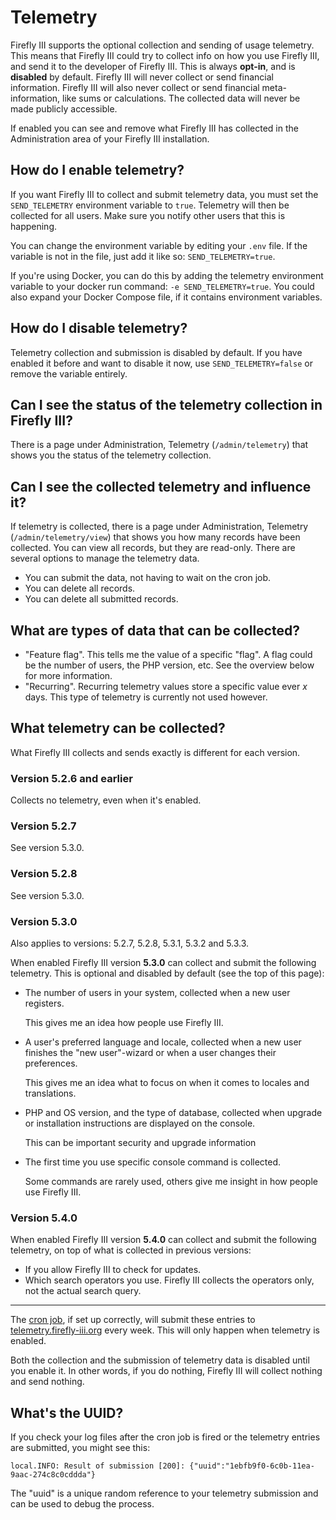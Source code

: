 # Telemetry

Firefly III supports the optional collection and sending of usage telemetry. This means that Firefly III could try to collect info on how you use Firefly III, and send it to the developer of Firefly III. This is always **opt-in**, and is **disabled** by default. Firefly III will never collect or send financial information. Firefly III will also never collect or send financial meta-information, like sums or calculations. The collected data will never be made publicly accessible.

If enabled you can see and remove what Firefly III has collected in the Administration area of your Firefly III installation.

## How do I enable telemetry?

If you want Firefly III to collect and submit telemetry data, you must set the `SEND_TELEMETRY` environment variable to `true`. Telemetry will then be collected for all users. Make sure you notify other users that this is happening.

You can change the environment variable by editing your `.env` file. If the variable is not in the file, just add it like so: `SEND_TELEMETRY=true`.

If you're using Docker, you can do this by adding the telemetry environment variable to your docker run command: `-e SEND_TELEMETRY=true`. You could also expand your Docker Compose file, if it contains environment variables.

## How do I disable telemetry?

Telemetry collection and submission is disabled by default. If you have enabled it before and want to disable it now, use `SEND_TELEMETRY=false` or remove the variable entirely.

## Can I see the status of the telemetry collection in Firefly III?

There is a page under Administration, Telemetry (`/admin/telemetry`) that shows you the status of the telemetry collection.

## Can I see the collected telemetry and influence it?

If telemetry is collected, there is a page under Administration, Telemetry (`/admin/telemetry/view`) that shows you how many records have been collected. You can view all records, but they are read-only. There are several options to manage the telemetry data.

* You can submit the data, not having to wait on the cron job.
* You can delete all records.
* You can delete all submitted records.

## What are types of data that can be collected?

* "Feature flag". This tells me the value of a specific "flag". A flag could be the number of users, the PHP version, etc. See the overview below for more information.
* "Recurring". Recurring telemetry values store a specific value ever _x_ days. This type of telemetry is currently not used however.

## What telemetry can be collected?

What Firefly III collects and sends exactly is different for each version.

### Version 5.2.6 and earlier

Collects no telemetry, even when it's enabled.

### Version 5.2.7

See version 5.3.0.

### Version 5.2.8

See version 5.3.0.

### Version 5.3.0

Also applies to versions: 5.2.7, 5.2.8, 5.3.1, 5.3.2 and 5.3.3.

When enabled Firefly III version **5.3.0** can collect and submit the following telemetry. This is optional and disabled by default (see the top of this page):

* The number of users in your system, collected when a new user registers.  

  This gives me an idea how people use Firefly III.

* A user's preferred language and locale, collected when a new user finishes the "new user"-wizard or when a user changes their preferences.  

  This gives me an idea what to focus on when it comes to locales and translations.

* PHP and OS version, and the type of database, collected when upgrade or installation instructions are displayed on the console.  

  This can be important security and upgrade information

* The first time you use specific console command is collected.  

  Some commands are rarely used, others give me insight in how people use Firefly III.

### Version 5.4.0

When enabled Firefly III version **5.4.0** can collect and submit the following telemetry, on top of what is collected in previous versions:

* If you allow Firefly III to check for updates.
* Which search operators you use. Firefly III collects the operators only, not the actual search query.

---


The [cron job](https://docs.firefly-iii.org/advanced-installation/cron), if set up correctly, will submit these entries to [telemetry.firefly-iii.org](https://telemetry.firefly-iii.org) every week. This will only happen when telemetry is enabled.

Both the collection and the submission of telemetry data is disabled until you enable it. In other words, if you do nothing, Firefly III will collect nothing and send nothing.

## What's the UUID?

If you check your log files after the cron job is fired or the telemetry entries are submitted, you might see this:

```text
local.INFO: Result of submission [200]: {"uuid":"1ebfb9f0-6c0b-11ea-9aac-274c8c0cddda"}
```

The "uuid" is a unique random reference to your telemetry submission and can be used to debug the process.

